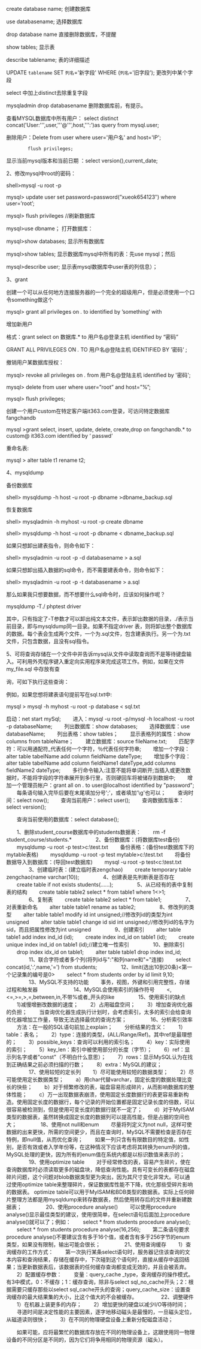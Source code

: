 create database name; 创建数据库 


use databasename; 选择数据库 

drop database name 直接删除数据库，不提醒 

show tables; 显示表 

describe tablename; 表的详细描述 

UPDATE `tablename` SET `列名`='新字段' WHERE (`列名`='旧字段');  更改列中某个字段


select 中加上distinct去除重复字段 

mysqladmin drop databasename 删除数据库前，有提示。 

查看MYSQL数据库中所有用户： select distinct concat('User:''',user,'''@''',host,''':')as query from mysql.user;

删除用户：Delete from user where user='用户名' and host='IP'; 

            flush privileges;

显示当前mysql版本和当前日期 ：select version(),current_date; 


2、修改mysql中root的密码： 

shell>mysql -u root -p 

mysql> update user set password=password(”xueok654123″) where user=’root’; 

mysql> flush privileges //刷新数据库 

mysql>use dbname； 打开数据库： 

mysql>show databases; 显示所有数据库 

mysql>show tables; 显示数据库mysql中所有的表：先use mysql；然后 

mysql>describe user; 显示表mysql数据库中user表的列信息）； 

3、grant 

创建一个可以从任何地方连接服务器的一个完全的超级用户，但是必须使用一个口令something做这个 

mysql> grant all privileges on *.* to identified by ’something’ with 

增加新用户 

格式：grant select on 数据库.* to 用户名@登录主机 identified by “密码” 

GRANT ALL PRIVILEGES ON *.* TO 用户名@登陆主机 IDENTIFIED BY ’密码’ ; 


撤销用户某数据库授权： 

mysql> revoke all privileges on *.* from 用户名@登陆主机 identified by '密码'; 

mysql> delete from user where user=”root” and host=”%”; 

mysql> flush privileges; 

创建一个用户custom在特定客户端it363.com登录，可访问特定数据库fangchandb 

mysql >grant select, insert, update, delete, create,drop on fangchandb.* to custom@ it363.com identified by ‘ passwd’ 

重命名表: 

mysql > alter table t1 rename t2; 

4、mysqldump 

备份数据库 

shell> mysqldump -h host -u root -p dbname >dbname_backup.sql 

恢复数据库 

shell> mysqladmin -h myhost -u root -p create dbname 

shell> mysqldump -h host -u root -p dbname < dbname_backup.sql 

如果只想卸出建表指令，则命令如下： 

shell> mysqladmin -u root -p -d databasename > a.sql 

如果只想卸出插入数据的sql命令，而不需要建表命令，则命令如下： 

shell> mysqladmin -u root -p -t databasename > a.sql 

那么如果我只想要数据，而不想要什么sql命令时，应该如何操作呢？ 

mysqldump -T./ phptest driver 

其中，只有指定了-T参数才可以卸出纯文本文件，表示卸出数据的目录，./表示当前目录，即与mysqldump同一目录。如果不指定driver 表，则将卸出整个数据库的数据。每个表会生成两个文件，一个为.sql文件，包含建表执行。另一个为.txt文件，只包含数据，且没有sql指令。 

5、可将查询存储在一个文件中并告诉mysql从文件中读取查询而不是等待键盘输入。可利用外壳程序键入重定向实用程序来完成这项工作。例如，如果在文件my_file.sql 中存放有查 

询，可如下执行这些查询： 

例如，如果您想将建表语句提前写在sql.txt中: 

mysql > mysql -h myhost -u root -p database < sql.txt 



   启动：net start mySql;
　　进入：mysql -u root -p/mysql -h localhost -u root -p databaseName;
　　列出数据库：show databases;
　　选择数据库：use databaseName;
　　列出表格：show tables；
　　显示表格列的属性：show columns from tableName；
　　建立数据库：source fileName.txt;
　　匹配字符：可以用通配符_代表任何一个字符，％代表任何字符串;
　　增加一个字段：alter table tabelName add column fieldName dateType;
　　增加多个字段：alter table tabelName add column fieldName1 dateType,add columns fieldName2 dateType;
　　多行命令输入:注意不能将单词断开;当插入或更改数据时，不能将字段的字符串展开到多行里，否则硬回车将被储存到数据中;
　　增加一个管理员帐户：grant all on *.* to user@localhost identified by "password";
　　每条语句输入完毕后要在末尾填加分号';'，或者填加'\g'也可以；
　　查询时间：select now();
　　查询当前用户：select user();
　　查询数据库版本：select version();

　　查询当前使用的数据库：select database();

  



　　1、删除student_course数据库中的students数据表：
　　rm -f student_course/students.*
　　
　　2、备份数据库：(将数据库test备份)
　　mysqldump -u root -p test>c:\test.txt
　　备份表格：(备份test数据库下的mytable表格)
　　mysqldump -u root -p test mytable>c:\test.txt
　　将备份数据导入到数据库：(导回test数据库)
　　mysql -u root -p test<c:\test.txt
　　
　　3、创建临时表：(建立临时表zengchao)
　　create temporary table zengchao(name varchar(10));
　　
　　4、创建表是先判断表是否存在
　　create table if not exists students(……);
　　
　　5、从已经有的表中复制表的结构
　　create table table2 select * from table1 where 1<>1;
　　
　　6、复制表
　　create table table2 select * from table1;
　　
　　7、对表重新命名
　　alter table table1 rename as table2;
　　
　　8、修改列的类型
　　alter table table1 modify id int unsigned;//修改列id的类型为int unsigned
　　alter table table1 change id sid int unsigned;//修改列id的名字为sid，而且把属性修改为int unsigned
　　
　　9、创建索引
　　alter table table1 add index ind_id (id);
　　create index ind_id on table1 (id);
　　create unique index ind_id on table1 (id);//建立唯一性索引
　　
　　10、删除索引
　　drop index idx_id on table1;
　　alter table table1 drop index ind_id;
　　
　　11、联合字符或者多个列(将列id与":"和列name和"="连接)
　　select concat(id,':',name,'=') from students;
　　
　　12、limit(选出10到20条)<第一个记录集的编号是0>
　　select * from students order by id limit 9,10;
　　
　　13、MySQL不支持的功能
　　事务，视图，外键和引用完整性，存储过程和触发器
　　
　　
　　14、MySQL会使用索引的操作符号
　　<,<=,>=,>,=,between,in,不带%或者_开头的like
　　
　　15、使用索引的缺点
　　1)减慢增删改数据的速度；
　　2）占用磁盘空间；
　　3）增加查询优化器的负担；
　　当查询优化器生成执行计划时，会考虑索引，太多的索引会给查询优化器增加工作量，导致无法选择最优的查询方案；
　　
　　16、分析索引效率
　　方法：在一般的SQL语句前加上explain；
　　分析结果的含义：
　　1）table：表名；
　　2）type：连接的类型，(ALL/Range/Ref)。其中ref是最理想的；
　　3）possible_keys：查询可以利用的索引名；
　　4）key：实际使用的索引；
　　5）key_len：索引中被使用部分的长度（字节）；
　　6）ref：显示列名字或者"const"（不明白什么意思）；
　　7）rows：显示MySQL认为在找到正确结果之前必须扫描的行数；
　　8）extra：MySQL的建议；
　　
　　17、使用较短的定长列
　　1）尽可能使用较短的数据类型；
　　2）尽可能使用定长数据类型；
　　a）用char代替varchar，固定长度的数据处理比变长的快些；
　　b）对于频繁修改的表，磁盘容易形成碎片，从而影响数据库的整体性能；
　　c）万一出现数据表崩溃，使用固定长度数据行的表更容易重新构造。使用固定长度的数据行，每个记录的开始位置都是固定记录长度的倍数，可以很容易被检测到，但是使用可变长度的数据行就不一定了；
　　d）对于MyISAM类型的数据表，虽然转换成固定长度的数据列可以提高性能，但是占据的空间也大；
　　
　　18、使用not null和enum
　　尽量将列定义为not null，这样可使数据的出来更快，所需的空间更少，而且在查询时，MySQL不需要检查是否存在特例，即null值，从而优化查询；
　　如果一列只含有有限数目的特定值，如性别，是否有效或者入学年份等，在这种情况下应该考虑将其转换为enum列的值，MySQL处理的更快，因为所有的enum值在系统内都是以标识数值来表示的；
　　
　　19、使用optimize table
　　对于经常修改的表，容易产生碎片，使在查询数据库时必须读取更多的磁盘块，降低查询性能。具有可变长的表都存在磁盘碎片问题，这个问题对blob数据类型更为突出，因为其尺寸变化非常大。可以通过使用optimize table来整理碎片，保证数据库性能不下降，优化那些受碎片影响的数据表。 optimize table可以用于MyISAM和BDB类型的数据表。实际上任何碎片整理方法都是用mysqldump来转存数据表，然后使用转存后的文件并重新建数据表；
　　
　　20、使用procedure analyse()
　　可以使用procedure analyse()显示最佳类型的建议，使用很简单，在select语句后面加上procedure analyse()就可以了；例如：
　　select * from students procedure analyse();
　　select * from students procedure analyse(16,256);
　　第二条语句要求procedure analyse()不要建议含有多于16个值，或者含有多于256字节的enum类型，如果没有限制，输出可能会很长；
　　
　　21、使用查询缓存
　　1）查询缓存的工作方式：
　　第一次执行某条select语句时，服务器记住该查询的文本内容和查询结果，存储在缓存中，下次碰到这个语句时，直接从缓存中返回结果；当更新数据表后，该数据表的任何缓存查询都变成无效的，并且会被丢弃。
　　2）配置缓存参数：
　　变量：query_cache _type，查询缓存的操作模式。有3中模式，0：不缓存；1：缓存查询，除非与select sql_no_cache开头；2：根据需要只缓存那些以select sql_cache开头的查询；query_cache_size：设置查询缓存的最大结果集的大小，比这个值大的不会被缓存。
　　
　　22、调整硬件
　　1）在机器上装更多的内存；
　　2）增加更快的硬盘以减少I/O等待时间；
　　寻道时间是决定性能的主要因素，逐字地移动磁头是最慢的，一旦磁头定位，从磁道读则很快；
　　3）在不同的物理硬盘设备上重新分配磁盘活动；

　　如果可能，应将最繁忙的数据库存放在不同的物理设备上，这跟使用同一物理设备的不同分区是不同的，因为它们将争用相同的物理资源（磁头）。

 
